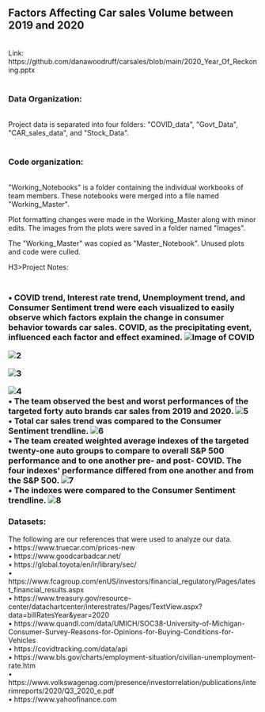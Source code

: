 <html>
   <h2>Factors Affecting Car sales Volume between 2019 and 2020</h2><br>
Link:   https://github.com/danawoodruff/carsales/blob/main/2020_Year_Of_Reckoning.pptx<br>
<br>
   <h3>Data Organization:</h3><br>
Project data is separated into four folders: "COVID_data", "Govt_Data", "CAR_sales_data", and "Stock_Data". <br>
<br>
   <h3>Code organization:</h3><br>
"Working_Notebooks" is a folder containing the individual workbooks of team members. These notebooks were merged into a file named "Working_Master".<br>

Plot formatting changes were made in the Working_Master along with minor edits. The images from the plots were saved in a folder named "Images".<br>

The "Working_Master" was copied as "Master_Notebook".  Unused plots and code were culled.<br>

H3>Project Notes:<h3><br>
• COVID trend, Interest rate trend, Unemployment trend, and Consumer Sentiment trend were each visualized to easily observe which factors explain the change in consumer behavior towards car sales.  COVID, as the precipitating event, influenced each factor and effect examined.
   ![Image of COVID](https://github.com/danawoodruff/carsales/blob/main/Images/covid_st_barplot.png)

   ![2](https://github.com/danawoodruff/carsales/blob/main/Images/Interest%20Rates.png)

   ![3](https://github.com/danawoodruff/carsales/blob/main/Images/Unemployment_Rate.png)

   ![4](https://github.com/danawoodruff/carsales/blob/main/Images/Consumer_Sentiment.png)
<br>
• The team observed the best and worst performances of the targeted forty auto brands car sales from 2019 and 2020.
   ![5](https://github.com/danawoodruff/carsales/blob/main/Images/Brand%20Sales%20Change.png)
<br>
• Total car sales trend was compared to the Consumer Sentiment trendline.
   ![6](https://github.com/danawoodruff/carsales/blob/main/Images/Sales%20and%20Sentiment.png)
<br>
• The team created weighted average indexes of the targeted twenty-one auto groups to compare to overall S&P 500 performance and to one another pre- and post- COVID.  The four indexes' performance differed from one another and from the S&P 500.
   ![7](https://github.com/danawoodruff/carsales/blob/main/Images/S%26P%20and%20Segment%20Trend%20Comparison.png)
<br>
• The indexes were compared to the Consumer Sentiment trendline.
   ![8](https://github.com/danawoodruff/carsales/blob/main/Images/Consumer%20and%20Segment%20Trend%20Comparison.png)
 <br>  
<h3>Datasets:</h3>
 	The following are our references that were used to analyze our data.<br>
•	https://www.truecar.com/prices-new<br>
•	https://www.goodcarbadcar.net/<br>
•	https://global.toyota/en/ir/library/sec/<br>
•	https://www.fcagroup.com/enUS/investors/financial_regulatory/Pages/latest_financial_results.aspx<br>
•	https://www.treasury.gov/resource-center/datachartcenter/interestrates/Pages/TextView.aspx?data=billRatesYear&year=2020<br>
•	https://www.quandl.com/data/UMICH/SOC38-University-of-Michigan-Consumer-Survey-Reasons-for-Opinions-for-Buying-Conditions-for-Vehicles<br>
•	https://covidtracking.com/data/api<br>
•	https://www.bls.gov/charts/employment-situation/civilian-unemployment-rate.htm<br>
•	https://www.volkswagenag.com/presence/investorrelation/publications/interimreports/2020/Q3_2020_e.pdf<br>
•	https://www.yahoofinance.com<br>


    
